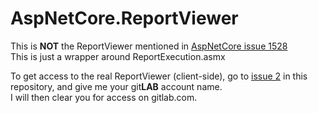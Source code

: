 # AspNetCore.ReportViewer

This is **NOT** the ReportViewer mentioned in [AspNetCore issue 1528](https://github.com/aspnet/AspNetCore/issues/1528)<br />
This is just a wrapper around ReportExecution.asmx



To get access to the real ReportViewer (client-side), go to [issue 2](https://github.com/ststeiger/AspNetCore.ReportViewer/issues/2) in this repository, and give me your git**LAB** account name. 
<br />I will then clear you for access on gitlab.com.
